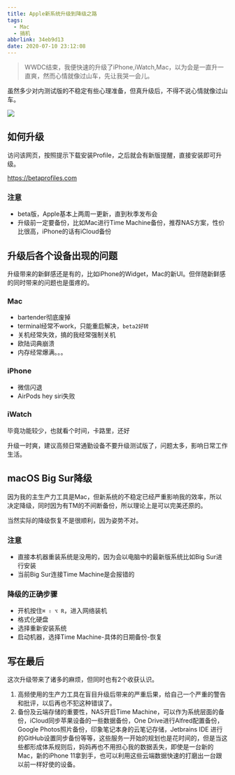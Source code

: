 ```yaml
---
title: Apple新系统升级到降级之路
tags:
  - Mac
  - 搞机
abbrlink: 34eb9d13
date: 2020-07-10 23:12:08
---
```

> WWDC结束，我便快速的升级了iPhone,iWatch,Mac，以为会是一直升一直爽，然而心情就像过山车，先让我哭一会儿。

虽然多少对内测试版的不稳定有些心理准备，但真升级后，不得不说心情就像过山车。

![](https://static.1991421.cn/2020/2020-07-12-174327.jpeg)


## 如何升级

访问该网页，按照提示下载安装Profile，之后就会有新版提醒，直接安装即可升级。

https://betaprofiles.com

### 注意

- beta版，Apple基本上两周一更新，直到秋季发布会
- 升级前一定要备份，比如Mac进行Time Machine备份，推荐NAS方案，性价比很高，iPhone的话有iCloud备份


## 升级后各个设备出现的问题

升级带来的新鲜感还是有的，比如iPhone的Widget，Mac的新UI。但伴随新鲜感的同时带来的问题也是蛋疼的。

### Mac
- bartender彻底废掉
- terminal经常不work，只能重启解决，`beta2好转`
- 关机经常失效，搞的我经常强制关机
- 欧陆词典崩溃
- 内存经常爆满。。。

### iPhone
- 微信闪退
- AirPods hey siri失败

### iWatch
毕竟功能较少，也就看个时间，卡路里，还好

升级一时爽，建议高频日常通勤设备不要升级测试版了，问题太多，影响日常工作生活。

## macOS Big Sur降级

因为我的主生产力工具是Mac，但新系统的不稳定已经严重影响我的效率，所以决定降级，同时因为有TM的不间断备份，所以理论上是可以完美还原的。

当然实际的降级恢复不是很顺利，因为姿势不对。

### 注意
- 直接本机器重装系统是没用的，因为会以电脑中的最新版系统比如Big Sur进行安装
- 当前Big Sur连接Time Machine是会报错的

### 降级的正确步骤
- 开机按住`⌘ ⇧ ⌥ R`，进入网络装机
- 格式化硬盘
- 选择重新安装系统
- 启动机器，选择Time Machine-具体的日期备份-恢复

## 写在最后

这次升级带来了诸多的麻烦，但同时也有2个收获认识。

1. 高频使用的生产力工具在盲目升级后带来的严重后果，给自己一个严重的警告和批评，以后再也不犯这种错误了。
2. 备份及云端存储的重要性，NAS开启Time Machine，可以作为系统层面的备份，iCloud同步苹果设备的一些数据备份，One Drive进行Alfred配置备份，Google Photos照片备份，印象笔记本身的云笔记存储，Jetbrains IDE 进行的GitHub设置同步备份等等，这些服务一开始的规划也是花时间的，但是当这些都形成体系规则后，妈妈再也不用担心我的数据丢失，即使是一台新的Mac，新的iPhone 11拿到手，也可以利用这些云端数据快速的打磨出一台跟以前一样好使的设备。

